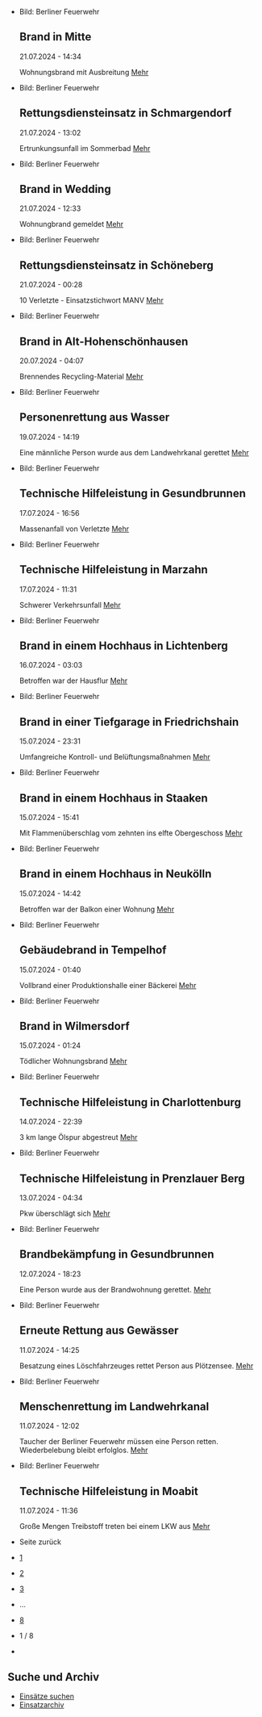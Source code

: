 * Bild: Berliner Feuerwehr

  Brand in Mitte
  ----------

   21.07.2024 - 14:34

   Wohnungsbrand mit Ausbreitung
  [Mehr](https://www.berliner-feuerwehr.de/aktuelles/einsaetze/brand-in-mitte-9-4538/)

* Bild: Berliner Feuerwehr

  Rettungsdiensteinsatz in Schmargendorf
  ----------

   21.07.2024 - 13:02

   Ertrunkungsunfall im Sommerbad
  [Mehr](https://www.berliner-feuerwehr.de/aktuelles/einsaetze/rettungsdiensteinsatz-in-schmargendorf-4537/)

* Bild: Berliner Feuerwehr

  Brand in Wedding
  ----------

   21.07.2024 - 12:33

   Wohnungbrand gemeldet
  [Mehr](https://www.berliner-feuerwehr.de/aktuelles/einsaetze/brand-in-wedding-4-4536/)

* Bild: Berliner Feuerwehr

  Rettungsdiensteinsatz in Schöneberg
  ----------

   21.07.2024 - 00:28

   10 Verletzte - Einsatzstichwort MANV
  [Mehr](https://www.berliner-feuerwehr.de/aktuelles/einsaetze/rettungsdiensteinsatz-in-schoeneberg-4535/)

* Bild: Berliner Feuerwehr

  Brand in Alt-Hohenschönhausen
  ----------

   20.07.2024 - 04:07

   Brennendes Recycling-Material
  [Mehr](https://www.berliner-feuerwehr.de/aktuelles/einsaetze/brand-in-alt-hohenschoenhausen-2-4534/)

* Bild: Berliner Feuerwehr

  Personenrettung aus Wasser
  ----------

   19.07.2024 - 14:19

   Eine männliche Person wurde aus dem Landwehrkanal gerettet
  [Mehr](https://www.berliner-feuerwehr.de/aktuelles/einsaetze/personenrettung-aus-wasser-4533/)

* Bild: Berliner Feuerwehr

  Technische Hilfeleistung in Gesundbrunnen
  ----------

   17.07.2024 - 16:56

   Massenanfall von Verletzte
  [Mehr](https://www.berliner-feuerwehr.de/aktuelles/einsaetze/technische-hilfeleistung-in-gesundbrunnen-1-4531/)

* Bild: Berliner Feuerwehr

  Technische Hilfeleistung in Marzahn
  ----------

   17.07.2024 - 11:31

   Schwerer Verkehrsunfall
  [Mehr](https://www.berliner-feuerwehr.de/aktuelles/einsaetze/technische-hilfeleistung-in-marzahn-3-4530/)

* Bild: Berliner Feuerwehr

  Brand in einem Hochhaus in Lichtenberg
  ----------

   16.07.2024 - 03:03

   Betroffen war der Hausflur
  [Mehr](https://www.berliner-feuerwehr.de/aktuelles/einsaetze/brand-in-einem-hochhaus-in-lichtenberg-4528/)

* Bild: Berliner Feuerwehr

  Brand in einer Tiefgarage in Friedrichshain
  ----------

   15.07.2024 - 23:31

   Umfangreiche Kontroll- und Belüftungsmaßnahmen
  [Mehr](https://www.berliner-feuerwehr.de/aktuelles/einsaetze/brand-in-einer-tiefgarage-in-friedrichshain-4527/)

* Bild: Berliner Feuerwehr

  Brand in einem Hochhaus in Staaken
  ----------

   15.07.2024 - 15:41

   Mit Flammenüberschlag vom zehnten ins elfte Obergeschoss
  [Mehr](https://www.berliner-feuerwehr.de/aktuelles/einsaetze/brand-in-einem-hochhaus-in-staaken-4526/)

* Bild: Berliner Feuerwehr

  Brand in einem Hochhaus in Neukölln
  ----------

   15.07.2024 - 14:42

   Betroffen war der Balkon einer Wohnung
  [Mehr](https://www.berliner-feuerwehr.de/aktuelles/einsaetze/brand-in-einem-hochhaus-in-neukoelln-4525/)

* Bild: Berliner Feuerwehr

  Gebäudebrand in Tempelhof
  ----------

   15.07.2024 - 01:40

   Vollbrand einer Produktionshalle einer Bäckerei
  [Mehr](https://www.berliner-feuerwehr.de/aktuelles/einsaetze/gebaeudebrand-in-tempelhof-4524/)

* Bild: Berliner Feuerwehr

  Brand in Wilmersdorf
  ----------

   15.07.2024 - 01:24

   Tödlicher Wohnungsbrand
  [Mehr](https://www.berliner-feuerwehr.de/aktuelles/einsaetze/brand-in-wilmersdorf-4-4523/)

* Bild: Berliner Feuerwehr

  Technische Hilfeleistung in Charlottenburg
  ----------

   14.07.2024 - 22:39

   3 km lange Ölspur abgestreut
  [Mehr](https://www.berliner-feuerwehr.de/aktuelles/einsaetze/technische-hilfeleistung-in-charlottenburg-3-4522/)

* Bild: Berliner Feuerwehr

  Technische Hilfeleistung in Prenzlauer Berg
  ----------

   13.07.2024 - 04:34

   Pkw überschlägt sich
  [Mehr](https://www.berliner-feuerwehr.de/aktuelles/einsaetze/technische-hilfeleistung-in-prenzlauer-berg-1-4520/)

* Bild: Berliner Feuerwehr

  Brandbekämpfung in Gesundbrunnen
  ----------

   12.07.2024 - 18:23

   Eine Person wurde aus der Brandwohnung gerettet.
  [Mehr](https://www.berliner-feuerwehr.de/aktuelles/einsaetze/brandbekaempfung-in-gesundbrunnen-4519/)

* Bild: Berliner Feuerwehr

  Erneute Rettung aus Gewässer
  ----------

   11.07.2024 - 14:25

   Besatzung eines Löschfahrzeuges rettet Person aus Plötzensee.
  [Mehr](https://www.berliner-feuerwehr.de/aktuelles/einsaetze/erneute-rettung-aus-gewaesser-4518/)

* Bild: Berliner Feuerwehr

  Menschenrettung im Landwehrkanal
  ----------

   11.07.2024 - 12:02

   Taucher der Berliner Feuerwehr müssen eine Person retten. Wiederbelebung bleibt erfolglos.
  [Mehr](https://www.berliner-feuerwehr.de/aktuelles/einsaetze/menschenrettung-im-landwehrkanal-4516/)

* Bild: Berliner Feuerwehr

  Technische Hilfeleistung in Moabit
  ----------

   11.07.2024 - 11:36

   Große Mengen Treibstoff treten bei einem LKW aus
  [Mehr](https://www.berliner-feuerwehr.de/aktuelles/einsaetze/technische-hilfeleistung-in-moabit-1-4517/)

* Seite zurück

* [1](https://www.berliner-feuerwehr.de/aktuelles/einsaetze/1/)
* [2](https://www.berliner-feuerwehr.de/aktuelles/einsaetze/2/)
* [3](https://www.berliner-feuerwehr.de/aktuelles/einsaetze/3/)
* …
* [8](https://www.berliner-feuerwehr.de/aktuelles/einsaetze/8/)
* 1 / 8
* [](https://www.berliner-feuerwehr.de/aktuelles/einsaetze/2/)

Suche und Archiv
----------

* [Einsätze suchen](https://www.berliner-feuerwehr.de/aktuelles/einsaetze/einsatzsuche/)
* [Einsatzarchiv](https://www.berliner-feuerwehr.de/aktuelles/einsaetze/einsatzarchiv/)
